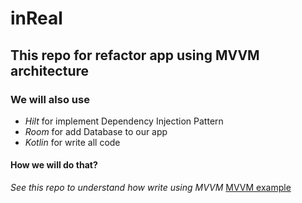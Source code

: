 # inReal
## This repo for refactor app using MVVM architecture
### We will also use
* _Hilt_ for implement Dependency Injection Pattern
* _Room_ for add Database to our app
* _Kotlin_ for write all code

#### How we will do that?
_See this repo to understand how write using MVVM_
[MVVM example](https://github.com/android/sunflower)

